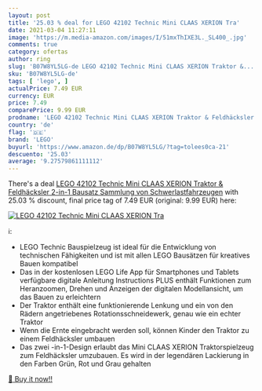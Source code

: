 ```yaml
---
layout: post
title: '25.03 % deal for LEGO 42102 Technic Mini CLAAS XERION Tra'
date: 2021-03-04 11:27:11
image: 'https://m.media-amazon.com/images/I/51mxThIXE3L._SL400_.jpg'
comments: true
category: ofertas
author: ring
slug: 'B07W8YL5LG-de LEGO 42102 Technic Mini CLAAS XERION Traktor &...'
sku: 'B07W8YL5LG-de'
tags: [ 'lego', ]
actualPrice: 7.49 EUR
currency: EUR
price: 7.49
comparePrice: 9.99 EUR
prodname: 'LEGO 42102 Technic Mini CLAAS XERION Traktor & Feldhäcksler  2-in-1 Bausatz  Sammlung von Schwerlastfahrzeugen'
country: 'de'
flag: '🇩🇪'
brand: 'LEGO'
buyurl: 'https://www.amazon.de/dp/B07W8YL5LG/?tag=tolees0ca-21'
descuento: '25.03'
average: '9.27579861111112'
---
```


There's a deal [LEGO 42102 Technic Mini CLAAS XERION Traktor & Feldhäcksler  2-in-1 Bausatz  Sammlung von Schwerlastfahrzeugen](https://www.amazon.de/dp/B07W8YL5LG/?tag=tolees0ca-21)  with  25.03 % discount, final price tag of  7.49 EUR (original: 9.99 EUR) here:

[![LEGO 42102 Technic Mini CLAAS XERION Tra](https://m.media-amazon.com/images/I/51mxThIXE3L._SL400_.jpg)](https://www.amazon.de/dp/B07W8YL5LG/?tag=tolees0ca-21)

ℹ️:

- LEGO Technic Bauspielzeug ist ideal für die Entwicklung von technischen Fähigkeiten und ist mit allen LEGO Bausätzen für kreatives Bauen kompatibel
- Das in der kostenlosen LEGO Life App für Smartphones und Tablets verfügbare digitale Anleitung Instructions PLUS enthält Funktionen zum Heranzoomen, Drehen und Anzeigen der digitalen Modellansicht, um das Bauen zu erleichtern
- Der Traktor enthält eine funktionierende Lenkung und ein von den Rädern angetriebenes Rotationsschneidewerk, genau wie ein echter Traktor
- Wenn die Ernte eingebracht werden soll, können Kinder den Traktor zu einem Feldhäcksler umbauen
- Das zwei -in-1-Design erlaubt das Mini CLAAS XERION Traktorspielzeug zum Feldhäcksler umzubauen. Es wird in der legendären Lackierung in den Farben Grün, Rot und Grau gehalten

[🛒 Buy it now!!](https://www.amazon.de/dp/B07W8YL5LG/?tag=tolees0ca-21)
